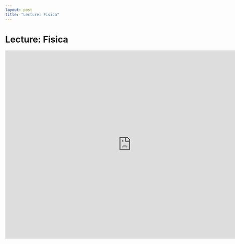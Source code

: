 ```yaml
---
layout: post
title: "Lecture: Fisica"
---
```


# Lecture: Fisica

<div style="text-align: center">
<iframe src="http://player.vimeo.com/video/63211166?title=0&amp;byline=0&amp;portrait=0&amp;color=ffffff" width="800" height="600" frameborder="0" webkitAllowFullScreen mozallowfullscreen allowFullScreen></iframe>
</div>



